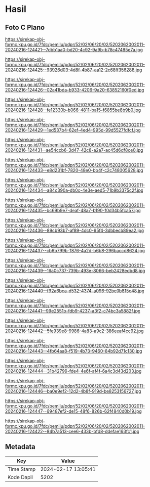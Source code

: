 # Hasil

## Foto C Plano

https://sirekap-obj-formc.kpu.go.id/7fdc/pemilu/pdpr/52/02/06/20/02/5202062002011-20240216-124421--7dbb1aa0-bd20-4c92-9a9b-b78c47485e7a.jpg

https://sirekap-obj-formc.kpu.go.id/7fdc/pemilu/pdpr/52/02/06/20/02/5202062002011-20240216-124425--93926d03-4d8f-4b87-aa12-2c68ff356288.jpg

https://sirekap-obj-formc.kpu.go.id/7fdc/pemilu/pdpr/52/02/06/20/02/5202062002011-20240216-124426--02a41bda-b933-4206-9a20-63852160f0ed.jpg

https://sirekap-obj-formc.kpu.go.id/7fdc/pemilu/pdpr/52/02/06/20/02/5202062002011-20240216-124428--fe12330b-b066-4811-ba15-f6855be8b9b0.jpg

https://sirekap-obj-formc.kpu.go.id/7fdc/pemilu/pdpr/52/02/06/20/02/5202062002011-20240216-124429--1ed537b4-62ef-4ed4-995d-99d5527fdfcf.jpg

https://sirekap-obj-formc.kpu.go.id/7fdc/pemilu/pdpr/52/02/06/20/02/5202062002011-20240216-124431--ae54ccb6-3d47-42c8-a2a7-ac45d6df8ce0.jpg

https://sirekap-obj-formc.kpu.go.id/7fdc/pemilu/pdpr/52/02/06/20/02/5202062002011-20240216-124433--e8d231bf-7820-48e0-bb4f-c2c748005628.jpg

https://sirekap-obj-formc.kpu.go.id/7fdc/pemilu/pdpr/52/02/06/20/02/5202062002011-20240216-124434--a84c390a-db0c-4e3e-aed5-71b9b3375c2f.jpg

https://sirekap-obj-formc.kpu.go.id/7fdc/pemilu/pdpr/52/02/06/20/02/5202062002011-20240216-124435--bc69b9e7-deaf-48a7-b190-f0d34b5fca57.jpg

https://sirekap-obj-formc.kpu.go.id/7fdc/pemilu/pdpr/52/02/06/20/02/5202062002011-20240216-124436--89cb93b7-af89-4dc0-95f4-3dbbecb89ea2.jpg

https://sirekap-obj-formc.kpu.go.id/7fdc/pemilu/pdpr/52/02/06/20/02/5202062002011-20240216-124437--cb6b799b-1876-4a2d-b6b8-296baccd8624.jpg

https://sirekap-obj-formc.kpu.go.id/7fdc/pemilu/pdpr/52/02/06/20/02/5202062002011-20240216-124439--16a0c737-739b-493e-8066-beb2428edbd8.jpg

https://sirekap-obj-formc.kpu.go.id/7fdc/pemilu/pdpr/52/02/06/20/02/5202062002011-20240216-124440--f92a6bca-d532-4374-a096-92be0b815c48.jpg

https://sirekap-obj-formc.kpu.go.id/7fdc/pemilu/pdpr/52/02/06/20/02/5202062002011-20240216-124441--99e2551b-fdb9-4237-a3f2-c74bc3a5882f.jpg

https://sirekap-obj-formc.kpu.go.id/7fdc/pemilu/pdpr/52/02/06/20/02/5202062002011-20240216-124442--5fe939e8-9986-4a83-a9c2-386eeaf4cc92.jpg

https://sirekap-obj-formc.kpu.go.id/7fdc/pemilu/pdpr/52/02/06/20/02/5202062002011-20240216-124443--4fb64aa8-f519-4b73-9460-84b92d71c130.jpg

https://sirekap-obj-formc.kpu.go.id/7fdc/pemilu/pdpr/52/02/06/20/02/5202062002011-20240216-124444--31b42799-fde4-4e6f-af4f-6a4c3d43d203.jpg

https://sirekap-obj-formc.kpu.go.id/7fdc/pemilu/pdpr/52/02/06/20/02/5202062002011-20240216-124446--ba0e9ef2-12d2-4b8f-919d-be8253156727.jpg

https://sirekap-obj-formc.kpu.go.id/7fdc/pemilu/pdpr/52/02/06/20/02/5202062002011-20240216-124447--69487ef2-de15-48f6-826b-62f4840d0b19.jpg

https://sirekap-obj-formc.kpu.go.id/7fdc/pemilu/pdpr/52/02/06/20/02/5202062002011-20240216-124422--84b7a513-cee6-433b-bfd8-ddefae163fc1.jpg


## Metadata

| Key        | Value               |
| ---------- | ------------------- |
| Time Stamp | 2024-02-17 13:05:41 |
| Kode Dapil | 5202                |



